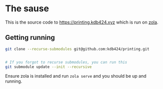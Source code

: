 # The sause

This is the source code to https://printing.kdb424.xyz which is run on
[zola](https://www.getzola.org/).


## Getting running


``` bash
git clone --recurse-submodules git@github.com:kdb424/printing.git


# If you forgot to recurse submodules, you can run this
git submodule update --init --recursive
```

Ensure zola is installed and run `zola serve` and you should be up and running.
